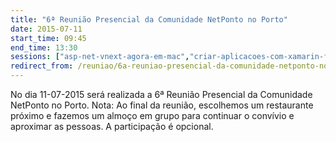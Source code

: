```yaml
---
title: "6ª Reunião Presencial da Comunidade NetPonto no Porto"
date: 2015-07-11
start_time: 09:45
end_time: 13:30
sessions: ["asp-net-vnext-agora-em-mac","criar-aplicacoes-com-xamarin-forms"]
redirect_from: /reuniao/6a-reuniao-presencial-da-comunidade-netponto-no-porto/
---
```

No dia 11-07-2015 será realizada a 6ª Reunião Presencial da Comunidade NetPonto no Porto.
Nota: Ao final da reunião, escolhemos um restaurante próximo e fazemos um almoço em grupo para continuar o convívio e aproximar as pessoas. A participação é opcional.